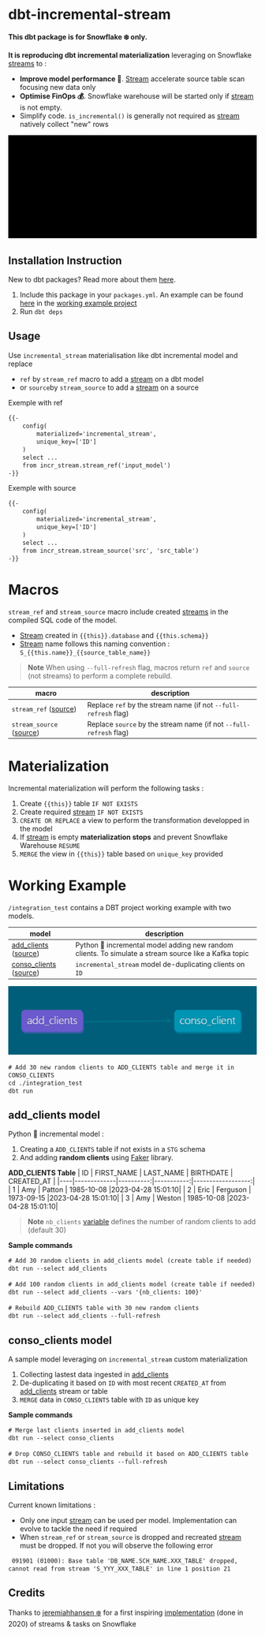 # dbt-incremental-stream
**This dbt package is for Snowflake ❄️ only.**

**It is reproducing dbt incremental materialization** leveraging on Snowflake [streams](https://docs.snowflake.com/en/user-guide/streams-intro) to :
* **Improve model performance 💨**. [Stream](https://docs.snowflake.com/en/user-guide/streams-intro) accelerate source table scan focusing new data only 
* **Optimise FinOps 💰**. Snowflake warehouse will be started only if [stream](https://docs.snowflake.com/en/user-guide/streams-intro) is not empty. 
* Simplify code. `is_incremental()` is generally not required as [stream](https://docs.snowflake.com/en/user-guide/streams-intro) natively collect "new" rows

![](readme/stream.gif)

## Installation Instruction
New to dbt packages? Read more about them [here](https://docs.getdbt.com/docs/building-a-dbt-project/package-management/).
1. Include this package in your `packages.yml`. An example can be found [here](/integration_tests/packages.yml) in the [working example project](#working-example) 
2. Run `dbt deps` 

## Usage
Use `incremental_stream` materialisation like dbt incremental model and replace 
* `ref` by `stream_ref` macro to add a [stream](https://docs.snowflake.com/en/user-guide/streams-intro) on a dbt model
* or `source`by `stream_source` to add a [stream](https://docs.snowflake.com/en/user-guide/streams-intro) on a source

Exemple with ref
```
{{-
    config(
        materialized='incremental_stream',
        unique_key=['ID']
    )
    select ...
    from incr_stream.stream_ref('input_model')
-}}
```

Exemple with source
```
{{-
    config(
        materialized='incremental_stream',
        unique_key=['ID']
    )
    select ...
    from incr_stream.stream_source('src', 'src_table')
-}}
```

# Macros
`stream_ref` and `stream_source` macro include created [streams](https://docs.snowflake.com/en/user-guide/streams-intro) in the compiled SQL code of the model. 
* [Stream](https://docs.snowflake.com/en/user-guide/streams-intro) created in `{{this}}.database` and `{{this.schema}}`
* [Stream](https://docs.snowflake.com/en/user-guide/streams-intro) name follows this naming convention : `S_{{this.name}}_{{source_table_name}}`

> **Note**
> When using `--full-refresh` flag, macros return `ref` and `source` (not streams) to perform a complete rebuild. 

| macro | description |
|-------|-------------|
| `stream_ref` ([source](macros/stream_source.sql)) | Replace `ref` by the stream name (if not `--full-refresh` flag) |
| `stream_source` ([source](macros/stream_source.sql)) | Replace `source` by the stream name (if not `--full-refresh` flag) |


# Materialization
Incremental materialization will perform the following tasks : 
1. Create `{{this}}` table `IF NOT EXISTS`
2. Create required [stream](https://docs.snowflake.com/en/user-guide/streams-intro) `IF NOT EXISTS`
3. `CREATE OR REPLACE` a view to perform the transformation developped in the model 
4.  If [stream](https://docs.snowflake.com/en/user-guide/streams-intro) is empty **materialization stops** and prevent Snowflake Warehouse `RESUME`  
5. `MERGE` the view in `{{this}}` table based on `unique_key` provided


# Working Example
`/integration_test` contains a DBT project working example with two models.

| model | description |
|-------|-------------|
| [add_clients](#add_clients-model) ([source](/integration_tests/models/stg/add_clients.py)) | Python 🐍 incremental model adding new random clients. To simulate a stream source like a Kafka topic |
| [conso_clients](#conso_clients-model) ([source](/integration_tests/models/dwh/conso_client.sql)) | `incremental_stream` model de-duplicating clients on `ID` |

![lineage](/readme/lineage.png)
```
# Add 30 new random clients to ADD_CLIENTS table and merge it in CONSO_CLIENTS
cd ./integration_test
dbt run
```

## add_clients model
Python 🐍 incremental model :
1. Creating a `ADD_CLIENTS` table if not exists in a `STG` schema 
2. And adding **random clients** using [Faker](https://faker.readthedocs.io/en/master/) library.

**ADD_CLIENTS Table**
| ID | FIRST_NAME  | LAST_NAME | BIRTHDATE  |    CREATED_AT     |
|----|-------------|----------:|-----------:|------------------:|
| 1  |     Amy     |  Patton   | 1985-10-08 |2023-04-28 15:01:10|
| 2  |     Eric    |  Ferguson | 1973-09-15 |2023-04-28 15:01:10|
| 3  |     Amy     |  Weston   | 1985-10-08 |2023-04-28 15:01:10|

>**Note** 
>`nb_clients` [variable](https://docs.getdbt.com/docs/using-variables) defines the number of random clients to add (default 30)

**Sample commands** 
```
# Add 30 random clients in add_clients model (create table if needed)
dbt run --select add_clients

# Add 100 random clients in add_clients model (create table if needed)
dbt run --select add_clients --vars '{nb_clients: 100}'

# Rebuild ADD_CLIENTS table with 30 new random clients
dbt run --select add_clients --full-refresh
```

## conso_clients model
A sample model leveraging on `incremental_stream` custom materialization
1. Collecting lastest data ingested in [add_clients](#add_clients-model)
2. De-duplicating it based on `ID` with most recent `CREATED_AT` from [add_clients](#add_clients-model) stream or table
3. `MERGE` data in `CONSO_CLIENTS` table with `ID` as unique key 

**Sample commands** 
```
# Merge last clients inserted in add_clients model
dbt run --select conso_clients

# Drop CONSO_CLIENTS table and rebuild it based on ADD_CLIENTS table
dbt run --select conso_clients --full-refresh
```

## Limitations

Current known limitations : 
* Only one input [stream](https://docs.snowflake.com/en/user-guide/streams-intro) can be used per model. Implementation can evolve to tackle the need if required
* When `stream_ref` or `stream_source` is dropped and recreated [stream](https://docs.snowflake.com/en/user-guide/streams-intro) must be dropped. If not you will observe the following error
```
 091901 (01000): Base table 'DB_NAME.SCH_NAME.XXX_TABLE' dropped, cannot read from stream 'S_YYY_XXX_TABLE' in line 1 position 21
```

## Credits
Thanks to [jeremiahhansen ❄️](https://github.com/jeremiahhansen) for a first inspiring [implementation](https://github.com/jeremiahhansen/snowflake-helper-dbt) (done in 2020) of streams & tasks on Snowflake
